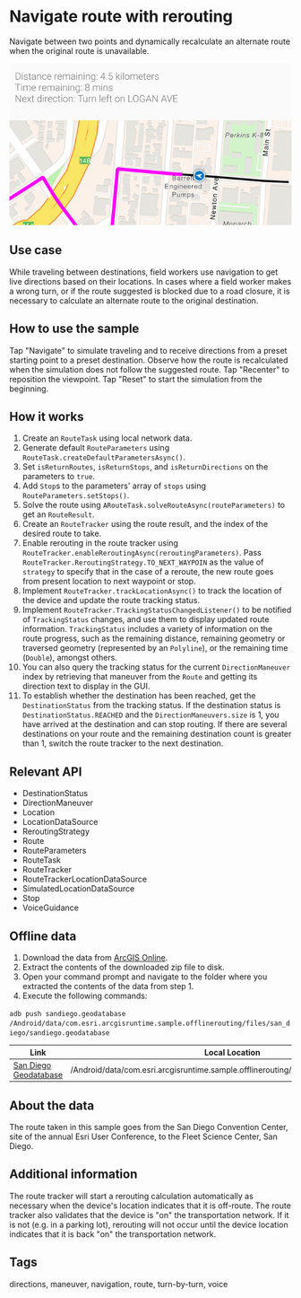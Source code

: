 # Navigate route with rerouting

Navigate between two points and dynamically recalculate an alternate route when the original route is unavailable.

![Image of navigate route with rerouting](navigate-route-with-rerouting.png)

## Use case

While traveling between destinations, field workers use navigation to get live directions based on their locations. In cases where a field worker makes a wrong turn, or if the route suggested is blocked due to a road closure, it is necessary to calculate an alternate route to the original destination.

## How to use the sample

Tap "Navigate" to simulate traveling and to receive directions from a preset starting point to a preset destination. Observe how the route is recalculated when the simulation does not follow the suggested route. Tap "Recenter" to reposition the viewpoint. Tap "Reset" to start the simulation from the beginning.

## How it works

1. Create an `RouteTask` using local network data.
2. Generate default `RouteParameters` using `RouteTask.createDefaultParametersAsync()`.
3. Set `isReturnRoutes`, `isReturnStops`, and `isReturnDirections` on the parameters to `true`.
4. Add `Stop`s to the parameters' array of `stops` using `RouteParameters.setStops()`.
5. Solve the route using `ARouteTask.solveRouteAsync(routeParameters)` to get an `RouteResult`.
6. Create an `RouteTracker` using the route result, and the index of the desired route to take.
7. Enable rerouting in the route tracker using `RouteTracker.enableReroutingAsync(reroutingParameters)`. Pass `RouteTracker.ReroutingStrategy.TO_NEXT_WAYPOIN` as the value of `strategy` to specify that in the case of a reroute, the new route goes from present location to next waypoint or stop.
8. Implement `RouteTracker.trackLocationAsync()` to track the location of the device and update the route tracking status.
9. Implement `RouteTracker.TrackingStatusChangedListener()` to be notified of `TrackingStatus` changes, and use them to display updated route information. `TrackingStatus` includes a variety of information on the route progress, such as the remaining distance, remaining geometry or traversed geometry (represented by an `Polyline`), or the remaining time (`Double`), amongst others.
10. You can also query the tracking status for the current `DirectionManeuver` index by retrieving that maneuver from the `Route` and getting its direction text to display in the GUI.
11. To establish whether the destination has been reached, get the `DestinationStatus` from the tracking status. If the destination status is `DestinationStatus.REACHED` and the `DirectionManeuvers.size` is 1, you have arrived at the destination and can stop routing. If there are several destinations on your route and the remaining destination count is greater than 1, switch the route tracker to the next destination.

## Relevant API

* DestinationStatus
* DirectionManeuver
* Location
* LocationDataSource
* ReroutingStrategy
* Route
* RouteParameters
* RouteTask
* RouteTracker
* RouteTrackerLocationDataSource
* SimulatedLocationDataSource
* Stop
* VoiceGuidance

## Offline data

1. Download the data from [ArcGIS Online](https://arcgisruntime.maps.arcgis.com/home/item.html?id=df193653ed39449195af0c9725701dca).
2. Extract the contents of the downloaded zip file to disk.
3. Open your command prompt and navigate to the folder where you extracted the contents of the data from step 1.
4. Execute the following commands:

`adb push sandiego.geodatabase /Android/data/com.esri.arcgisruntime.sample.offlinerouting/files/san_diego/sandiego.geodatabase`

Link | Local Location
---------|-------|
|[San Diego Geodatabase](https://arcgisruntime.maps.arcgis.com/home/item.html?id=df193653ed39449195af0c9725701dca)| /Android/data/com.esri.arcgisruntime.sample.offlinerouting/files/sandiego.geodatabase |

## About the data

The route taken in this sample goes from the San Diego Convention Center, site of the annual Esri User Conference, to the Fleet Science Center, San Diego.

## Additional information

The route tracker will start a rerouting calculation automatically as necessary when the device's location indicates that it is off-route. The route tracker also validates that the device is "on" the transportation network. If it is not (e.g. in a parking lot), rerouting will not occur until the device location indicates that it is back "on" the transportation network.

## Tags

directions, maneuver, navigation, route, turn-by-turn, voice
